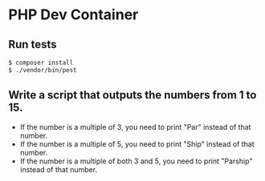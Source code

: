 # PHP Dev Container

## Run tests

```bash
$ composer install
$ ./vendor/bin/pest 
```

## Write a script that outputs the numbers from 1 to 15.

- If the number is a multiple of 3, you need to print "Par" instead of that number.
- If the number is a multiple of 5, you need to print "Ship" instead of that number.
- If the number is a multiple of both 3 and 5, you need to print "Parship" instead of that number.
